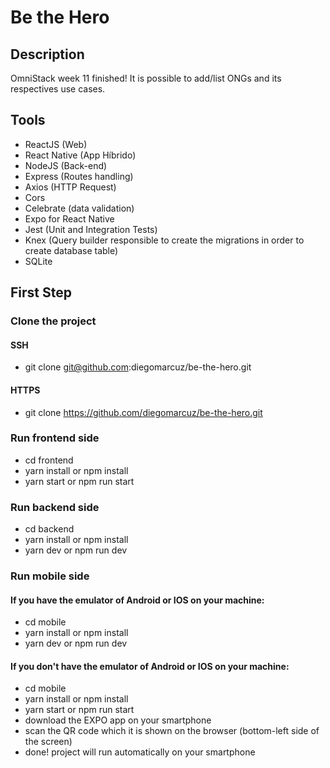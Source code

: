 # Be the Hero

## Description

OmniStack week 11 finished!
It is possible to add/list ONGs and its respectives use cases.


## Tools

- ReactJS (Web)
- React Native (App Híbrido)
- NodeJS (Back-end)
- Express (Routes handling)
- Axios (HTTP Request)
- Cors
- Celebrate (data validation)
- Expo for React Native
- Jest (Unit and Integration Tests)
- Knex (Query builder responsible to create the migrations in order to create database table)
- SQLite

## First Step

### Clone the project

#### SSH
- git clone git@github.com:diegomarcuz/be-the-hero.git

#### HTTPS
- git clone https://github.com/diegomarcuz/be-the-hero.git


### Run frontend side
- cd frontend
- yarn install or npm install
- yarn start or npm run start


### Run backend side
- cd backend
- yarn install or npm install
- yarn dev or npm run dev


### Run mobile side
 ####  If you have the emulator of Android or IOS on your machine:
- cd mobile
- yarn install or npm install
- yarn dev or npm run dev

 ####   If you don't have the emulator of Android or IOS on your machine:
- cd mobile
- yarn install or npm install
- yarn start or npm run start
- download the EXPO app on your smartphone
- scan the QR code which it is shown on the browser (bottom-left side of the screen)
- done! project will run automatically on your smartphone
